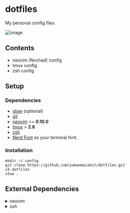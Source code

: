 # dotfiles
My personal config files

![image](https://github.com/yamanmucahit/dotfiles/assets/108953087/4810cd90-90bd-420e-93a6-a7062766c08c)

## Contents

- neovim (Nvchad) config
- tmux config
- zsh config

## Setup

### Dependencies

- [stow](https://github.com/aspiers/stow) (optional)
- [git](https://wiki.archlinux.org/title/git)
- [neovim](https://github.com/neovim/neovim/blob/master/INSTALL.md) >= **0.10.0**
- [tmux](https://wiki.archlinux.org/title/tmux) > **2.6**
- [zsh](https://wiki.archlinux.org/title/zsh)
- [Nerd Font](https://www.nerdfonts.com/) as your terminal font.

### Installation

```
mkdir ~/.config
git clone https://github.com/yamanmucahit/dotfiles.git
cd dotfiles
stow .
```

## External Dependencies

<details><summary>neovim</summary>

- Basic utils: `git`, `make`, `unzip`, C Compiler (`gcc`)
- [ripgrep](https://github.com/BurntSushi/ripgrep#installation)
- Clipboard tool (xclip/xsel/win32yank or other depending on platform)
- `npm` (optional if you're not interested in lsp support for javascript etc.)

</details>

<details><summary>zsh</summary>

- [fzf](https://github.com/junegunn/fzf) >= **0.48.0**
- [zoxide](https://github.com/ajeetdsouza/zoxide)
- [oh-my-posh](https://ohmyposh.dev/)

</details>